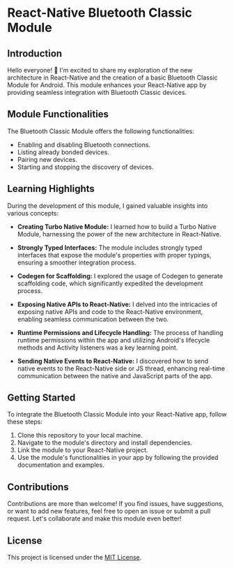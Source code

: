 # React-Native Bluetooth Classic Module

## Introduction

Hello everyone! 👋 I'm excited to share my exploration of the new architecture in React-Native and the creation of a basic Bluetooth Classic Module for Android. This module enhances your React-Native app by providing seamless integration with Bluetooth Classic devices.

## Module Functionalities

The Bluetooth Classic Module offers the following functionalities:

- Enabling and disabling Bluetooth connections.
- Listing already bonded devices.
- Pairing new devices.
- Starting and stopping the discovery of devices.

## Learning Highlights

During the development of this module, I gained valuable insights into various concepts:

- **Creating Turbo Native Module:** I learned how to build a Turbo Native Module, harnessing the power of the new architecture in React-Native.

- **Strongly Typed Interfaces:** The module includes strongly typed interfaces that expose the module's properties with proper typings, ensuring a smoother integration process.

- **Codegen for Scaffolding:** I explored the usage of Codegen to generate scaffolding code, which significantly expedited the development process.

- **Exposing Native APIs to React-Native:** I delved into the intricacies of exposing native APIs and code to the React-Native environment, enabling seamless communication between the two.

- **Runtime Permissions and Lifecycle Handling:** The process of handling runtime permissions within the app and utilizing Android's lifecycle methods and Activity listeners was a key learning point.

- **Sending Native Events to React-Native:** I discovered how to send native events to the React-Native side or JS thread, enhancing real-time communication between the native and JavaScript parts of the app.

## Getting Started

To integrate the Bluetooth Classic Module into your React-Native app, follow these steps:

1. Clone this repository to your local machine.
2. Navigate to the module's directory and install dependencies.
3. Link the module to your React-Native project.
4. Use the module's functionalities in your app by following the provided documentation and examples.


## Contributions

Contributions are more than welcome! If you find issues, have suggestions, or want to add new features, feel free to open an issue or submit a pull request. Let's collaborate and make this module even better!

## License

This project is licensed under the [MIT License](LICENSE).
